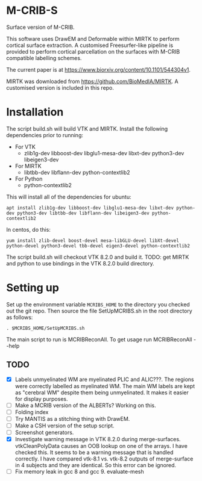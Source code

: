 # M-CRIB-S
Surface version of M-CRIB.

This software uses DrawEM and Deformable within MIRTK to perform cortical surface extraction.
A customised Freesurfer-like pipeline is provided to perform cortical parcellation on the surfaces with M-CRIB compatible labelling schemes.

The current paper is at https://www.biorxiv.org/content/10.1101/544304v1.

MIRTK was downloaded from https://github.com/BioMedIA/MIRTK. A customised version is included in this repo.

# Installation

The script build.sh will build VTK and MIRTK. Install the following dependencies prior to running:

- For VTK
  - zlib1g-dev libboost-dev libglu1-mesa-dev libxt-dev python3-dev libeigen3-dev
- For MIRTK
  - libtbb-dev libflann-dev python-contextlib2
- For Python
  - python-contextlib2

This will install all of the dependencies for ubuntu:

`apt install zlib1g-dev libboost-dev libglu1-mesa-dev libxt-dev python-dev python3-dev libtbb-dev libflann-dev libeigen3-dev python-contextlib2`

In centos, do this:

`yum install zlib-devel boost-devel mesa-libGLU-devel libXt-devel python-devel python3-devel tbb-devel eigen3-devel python-contextlib2`

The script build.sh will checkout VTK 8.2.0 and build it. TODO: get MIRTK and python to use bindings in the VTK 8.2.0 build directory.

# Setting up

Set up the environment variable `MCRIBS_HOME` to the directory you checked out the git repo. Then source the file SetUpMCRIBS.sh in the root directory as follows:

`. $MCRIBS_HOME/SetUpMCRIBS.sh`

The main script to run is MCRIBReconAll. To get usage run MCRIBReconAll --help

## TODO

- [x] Labels unmyelinated WM are myelinated PLIC and ALIC???. The regions were correctly labelled as myelinated WM. The main WM labels are kept as "cerebral WM" despite them being unmyelinated. It makes it easier for display purposes.
- [ ] Make a MCRIB version of the ALBERTs? Working on this.
- [ ] Folding index
- [ ] Try MANTIS as a stitching thing with DrawEM.
- [ ] Make a CSH version of the setup script.
- [ ] Screenshot generators.
- [x] Investigate warning message in VTK 8.2.0 during merge-surfaces. vtkCleanPolyData causes an OOB lookup on one of the arrays. I have checked this. It seems to be a warning message that is handled correctly. I have compared vtk-8.1 vs. vtk-8.2 outputs of merge-surface in 4 subjects and they are identical. So this error can be ignored.
- [ ] Fix memory leak in gcc 8 and gcc 9. evaluate-mesh

